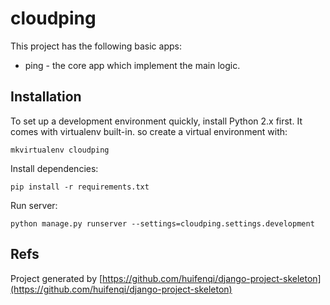 

# cloudping

This project has the following basic apps:

* ping - the core app which implement the main logic.

## Installation

To set up a development environment quickly, install Python 2.x first. It
comes with virtualenv built-in. so create a virtual environment with:

`mkvirtualenv cloudping`

Install dependencies:

`pip install -r requirements.txt`

Run server:

`python manage.py runserver --settings=cloudping.settings.development`

## Refs

Project generated by [https://github.com/huifenqi/django-project-skeleton](https://github.com/huifenqi/django-project-skeleton)
